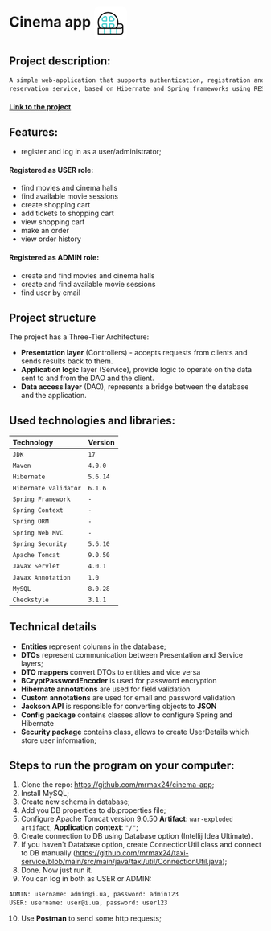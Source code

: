 # Cinema app <img src="https://github.com/mrmax24/cinema-app/blob/main/film-tape.gif" style="border-radius:8px;" align="center" width=65px>
## Project description:
```bash
A simple web-application that supports authentication, registration and basic features of the ticket 
reservation service, based on Hibernate and Spring frameworks using REST common principles.
```

#### [Link to the project]()

## Features:
- register and log in as a user/administrator; 
#### Registered as USER role:
- find movies and cinema halls
- find available movie sessions
- create shopping cart
- add tickets to shopping cart
- view shopping cart
- make an order
- view order history
#### Registered as ADMIN role:
- create and find movies and cinema halls
- create and find available movie sessions
- find user by email

## Project structure

The project has a Three-Tier Architecture:
- **Presentation layer** (Controllers) - accepts requests from clients and sends results back to them.
- **Application logic** layer (Service), provide logic to operate on the data sent to and from the DAO and the client.
- **Data access layer** (DAO), represents a bridge between the database and the application.

## Used technologies and libraries:
| Technology               | Version  |
|:-------------------------|:---------|
| `JDK`                    | `17`     |
| `Maven`                  | `4.0.0`  |
| `Hibernate`              | `5.6.14` |
| `Hibernate validator`    | `6.1.6`  |
| `Spring Framework`       | `-`      |
| `Spring Context`         | `-`      |
| `Spring ORM`             | `-`      |
| `Spring Web MVC`         | `-`      |
| `Spring Security`        | `5.6.10` |
| `Apache Tomcat`          | `9.0.50` |
| `Javax Servlet`          | `4.0.1`  |
| `Javax Annotation`       | `1.0`    |
| `MySQL`               | `8.0.28` |
| `Checkstyle`          | `3.1.1`  |

## Technical details
- **Entities** represent columns in the database;
- **DTOs** represent communication between Presentation and Service layers;
- **DTO mappers** convert DTOs to entities and vice versa
- **BCryptPasswordEncoder** is used for password encryption
- **Hibernate annotations** are used for field validation
- **Custom annotations** are used for email and password validation
- **Jackson API** is responsible for converting objects to **JSON**
- **Config package** contains classes allow to configure Spring and Hibernate
- **Security package** contains class, allows to create UserDetails which store user information;



## Steps to run the program on your computer:
1. Clone the repo: https://github.com/mrmax24/cinema-app;
2. Install MySQL;
3. Create new schema in database;
4. Add you DB properties to db.properties file;
5. Configure Apache Tomcat version 9.0.50 **Artifact**: `war-exploded artifact`, **Application context**: `"/"`;
6. Create connection to DB using Database option (Intellij Idea Ultimate).
7. If you haven't Database option, create ConnectionUtil class and connect to DB manually 
(https://github.com/mrmax24/taxi-service/blob/main/src/main/java/taxi/util/ConnectionUtil.java); 
8. Done. Now just run it.
9. You can log in both as USER or ADMIN:
```bash
ADMIN: username: admin@i.ua, password: admin123
USER: username: user@i.ua, password: user123
```
10. Use **Postman** to send some http requests;


